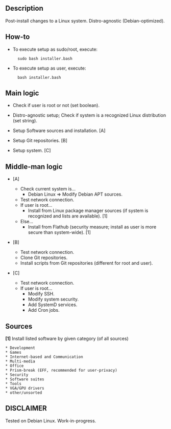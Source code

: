 ## Description
Post-install changes to a Linux system. Distro-agnostic (Debian-optimized).

## How-to
* To execute setup as sudo/root, execute:

        sudo bash installer.bash

* To execute setup as user, execute:

        bash installer.bash

## Main logic
* Check if user is root or not (set boolean).

* Distro-agnostic setup; Check if system is a recognized Linux distribution (set string).

* Setup Software sources and installation. [A]

* Setup Git repositories. [B]

* Setup system. [C]

## Middle-man logic
* [A]
    * Check current system is...
        * Debian Linux => Modify Debian APT sources.
    * Test network connection.
    * If user is root...
        * Install from Linux package manager sources (if system is recognized and lists are available). [1]
    * Else...
        * Install from Flathub (security measure; install as user is more secure than system-wide). [1]

* [B]
    * Test network connection.
    * Clone Git repositories.
    * Install scripts from Git repositories (different for root and user).

* [C]
    * Test network connection.
    * If user is root...
        * Modify SSH.
        * Modify system security.
        * Add SystemD services.
        * Add Cron jobs.

## Sources

**[1]** Install listed software by given category (of all sources)

    * Development
    * Games
    * Internet-based and Communication
    * Multi-media
    * Office
    * Prism-break (EFF, recommended for user-privacy)
    * Security
    * Software suites
    * Tools
    * VGA/GPU drivers
    * other/unsorted

## DISCLAIMER
Tested on Debian Linux. Work-in-progress.